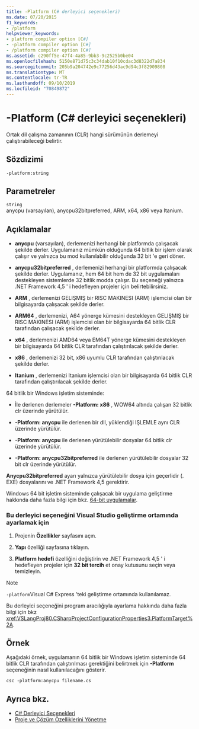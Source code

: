 ```yaml
---
title: -Platform (C# derleyici seçenekleri)
ms.date: 07/20/2015
f1_keywords:
- /platform
helpviewer_keywords:
- platform compiler option [C#]
- -platform compiler option [C#]
- /platform compiler option [C#]
ms.assetid: c290ff5e-47f4-4a85-9bb3-9c2525b0be04
ms.openlocfilehash: 5150e871d75c3c34dab10f10cdac3d8322d7a834
ms.sourcegitcommit: 205b9a204742e9c77256d43ac9d94c3f82909808
ms.translationtype: MT
ms.contentlocale: tr-TR
ms.lasthandoff: 09/10/2019
ms.locfileid: "70849872"
---
```

# <a name="-platform-c-compiler-options"></a>-Platform (C# derleyici seçenekleri)

Ortak dil çalışma zamanının (CLR) hangi sürümünün derlemeyi çalıştırabileceği belirtir.

## <a name="syntax"></a>Sözdizimi

```console
-platform:string
```

## <a name="parameters"></a>Parametreler

`string` \
anycpu (varsayılan), anycpu32bitpreferred, ARM, x64, x86 veya Itanium.

## <a name="remarks"></a>Açıklamalar

- **anycpu** (varsayılan), derlemenizi herhangi bir platformda çalışacak şekilde derler. Uygulamanız mümkün olduğunda 64 bitlik bir işlem olarak çalışır ve yalnızca bu mod kullanılabilir olduğunda 32 bit 'e geri döner.

- **anycpu32bitpreferred** , derlemenizi herhangi bir platformda çalışacak şekilde derler. Uygulamanız, hem 64 bit hem de 32 bit uygulamaları destekleyen sistemlerde 32 bitlik modda çalışır. Bu seçeneği yalnızca .NET Framework 4,5 ' i hedefleyen projeler için belirtebilirsiniz.

- **ARM** , derlemenizi GELIŞMIŞ bir RISC MAKINESI (ARM) işlemcisi olan bir bilgisayarda çalışacak şekilde derler.

- **ARM64** , derlemenizi, A64 yönerge kümesini destekleyen GELIŞMIŞ bir RISC MAKINESI (ARM) işlemcisi olan bir bilgisayarda 64 bitlik CLR tarafından çalışacak şekilde derler.

- **x64** , derlemenizi AMD64 veya EM64T yönerge kümesini destekleyen bir bilgisayarda 64 bitlik CLR tarafından çalıştırılacak şekilde derler.

- **x86** , derlemenizi 32 bit, x86 uyumlu CLR tarafından çalıştırılacak şekilde derler.

- **Itanium** , derlemenizi Itanium işlemcisi olan bir bilgisayarda 64 bitlik CLR tarafından çalıştırılacak şekilde derler.

64 bitlik bir Windows işletim sisteminde:

- İle derlenen derlemeler **-Platform: x86** , WOW64 altında çalışan 32 bitlik clr üzerinde yürütülür.

- **-Platform: anycpu** ile derlenen bir dll, yüklendiği IŞLEMLE aynı CLR üzerinde yürütülür.

- **-Platform: anycpu** ile derlenen yürütülebilir dosyalar 64 bitlik clr üzerinde yürütülür.

- **-Platform: anycpu32bitpreferred** ile derlenen yürütülebilir dosyalar 32 bit clr üzerinde yürütülür.

**Anycpu32bitpreferred** ayarı yalnızca yürütülebilir dosya için geçerlidir (. EXE) dosyalarını ve .NET Framework 4,5 gerektirir.

Windows 64 bit işletim sisteminde çalışacak bir uygulama geliştirme hakkında daha fazla bilgi için bkz. [64-bit uygulamalar](../../../framework/64-bit-apps.md).

### <a name="to-set-this-compiler-option-in-the-visual-studio-development-environment"></a>Bu derleyici seçeneğini Visual Studio geliştirme ortamında ayarlamak için

1. Projenin **Özellikler** sayfasını açın.

2. **Yapı** özelliği sayfasına tıklayın.

3. **Platform hedefi** özelliğini değiştirin ve .NET Framework 4,5 ' i hedefleyen projeler için **32 bit tercih** et onay kutusunu seçin veya temizleyin.

> [!NOTE]
> `-platform`Visual C# Express 'teki geliştirme ortamında kullanılamaz.

Bu derleyici seçeneğini program aracılığıyla ayarlama hakkında daha fazla bilgi için bkz <xref:VSLangProj80.CSharpProjectConfigurationProperties3.PlatformTarget%2A>.

## <a name="example"></a>Örnek

Aşağıdaki örnek, uygulamanın 64 bitlik bir Windows işletim sisteminde 64 bitlik CLR tarafından çalıştırılması gerektiğini belirtmek için **-Platform** seçeneğinin nasıl kullanılacağını gösterir.

```console
csc -platform:anycpu filename.cs
```

## <a name="see-also"></a>Ayrıca bkz.

- [C# Derleyici Seçenekleri](index.md)
- [Proje ve Çözüm Özelliklerini Yönetme](/visualstudio/ide/managing-project-and-solution-properties)

